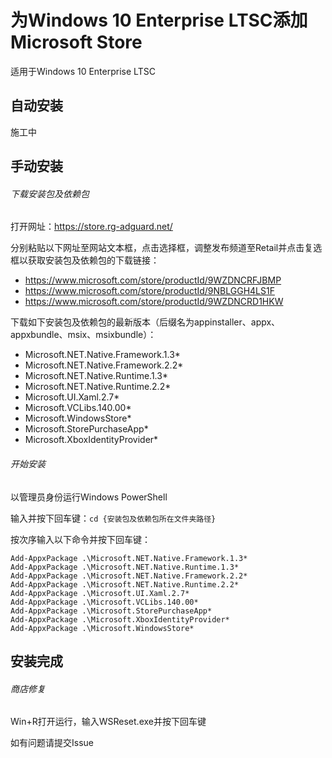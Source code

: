 # 为Windows 10 Enterprise LTSC添加Microsoft Store
适用于Windows 10 Enterprise LTSC

## 自动安装
施工中

## 手动安装
###### 下载安装包及依赖包
打开网址：https://store.rg-adguard.net/

分别粘贴以下网址至网站文本框，点击选择框，调整发布频道至Retail并点击复选框以获取安装包及依赖包的下载链接：
- https://www.microsoft.com/store/productId/9WZDNCRFJBMP
- https://www.microsoft.com/store/productId/9NBLGGH4LS1F
- https://www.microsoft.com/store/productId/9WZDNCRD1HKW

下载如下安装包及依赖包的最新版本（后缀名为appinstaller、appx、appxbundle、msix、msixbundle）：
- Microsoft.NET.Native.Framework.1.3*
- Microsoft.NET.Native.Framework.2.2*
- Microsoft.NET.Native.Runtime.1.3*
- Microsoft.NET.Native.Runtime.2.2*
- Microsoft.UI.Xaml.2.7*
- Microsoft.VCLibs.140.00*
- Microsoft.WindowsStore*
- Microsoft.StorePurchaseApp*
- Microsoft.XboxIdentityProvider*

###### 开始安装
以管理员身份运行Windows PowerShell

输入并按下回车键：`cd {安装包及依赖包所在文件夹路径}`

按次序输入以下命令并按下回车键：
```
Add-AppxPackage .\Microsoft.NET.Native.Framework.1.3*
Add-AppxPackage .\Microsoft.NET.Native.Runtime.1.3*
Add-AppxPackage .\Microsoft.NET.Native.Framework.2.2*
Add-AppxPackage .\Microsoft.NET.Native.Runtime.2.2*
Add-AppxPackage .\Microsoft.UI.Xaml.2.7*
Add-AppxPackage .\Microsoft.VCLibs.140.00*
Add-AppxPackage .\Microsoft.StorePurchaseApp*
Add-AppxPackage .\Microsoft.XboxIdentityProvider*
Add-AppxPackage .\Microsoft.WindowsStore*
```

## 安装完成
###### 商店修复
Win+R打开运行，输入WSReset.exe并按下回车键

如有问题请提交Issue
